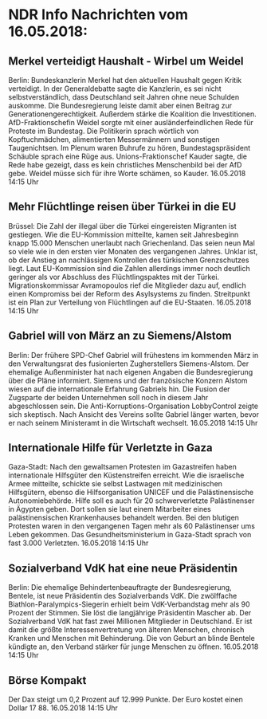 # NDR Info Nachrichten vom 16.05.2018:


## Merkel verteidigt Haushalt - Wirbel um Weidel
Berlin:	Bundeskanzlerin Merkel hat den aktuellen Haushalt gegen Kritik verteidigt. In der Generaldebatte sagte die Kanzlerin, es sei nicht selbstverständlich, dass Deutschland seit Jahren ohne neue Schulden auskomme. Die Bundesregierung leiste damit aber einen Beitrag zur Generationengerechtigkeit. Außerdem stärke die Koalition die Investitionen. AfD-Fraktionschefin Weidel sorgte mit einer ausländerfeindlichen Rede für Proteste im Bundestag. Die Politikerin sprach wörtlich von Kopftuchmädchen, alimentierten Messermännern und sonstigen Taugenichtsen. Im Plenum waren Buhrufe zu hören, Bundestagspräsident Schäuble sprach eine Rüge aus. Unions-Fraktionschef Kauder sagte, die Rede habe gezeigt, dass es kein christliches Menschenbild bei der AfD gebe. Weidel müsse sich für ihre Worte schämen, so Kauder. 16.05.2018 14:15 Uhr 

## Mehr Flüchtlinge reisen über Türkei in die EU
Brüssel: Die Zahl der illegal über die Türkei eingereisten Migranten ist gestiegen. Wie die EU-Kommission mitteilte, kamen seit Jahresbeginn knapp 15.000 Menschen unerlaubt nach Griechenland. Das seien neun Mal so viele wie in den ersten vier Monaten des vergangenen Jahres. Unklar ist, ob der Anstieg an nachlässigen Kontrollen des türkischen Grenzschutzes liegt. Laut EU-Kommission sind die Zahlen allerdings immer noch deutlich geringer als vor Abschluss des Flüchtlingspaktes mit der Türkei. Migrationskommissar Avramopoulos rief die Mitglieder dazu auf, endlich einen Kompromiss bei der Reform des Asylsystems zu finden. Streitpunkt ist ein Plan zur Verteilung von Flüchtlingen auf die EU-Staaten. 16.05.2018 14:15 Uhr 

## Gabriel will von März an zu Siemens/Alstom
Berlin: Der frühere SPD-Chef Gabriel will frühestens im kommenden März in den Verwaltungsrat des fusionierten Zugherstellers Siemens-Alstom. Der ehemalige Außenminister hat nach eigenen Angaben die Bundesregierung über die Pläne informiert. Siemens und der französische Konzern Alstom wiesen auf die internationale Erfahrung Gabriels hin. Die Fusion der Zugsparte der beiden Unternehmen soll noch in diesem Jahr abgeschlossen sein. Die Anti-Korruptions-Organisation LobbyControl zeigte sich skeptisch. Nach Ansicht des Vereins sollte Gabriel länger warten, bevor er nach seinem Ministeramt in die Wirtschaft wechselt. 16.05.2018 14:15 Uhr 

## Internationale Hilfe für Verletzte in Gaza
Gaza-Stadt:	Nach den gewaltsamen Protesten im Gazastreifen haben internationale Hilfsgüter den Küstenstreifen erreicht. Wie die israelische Armee mitteilte, schickte sie selbst Lastwagen mit medizinischen Hilfsgütern, ebenso die Hilfsorganisation UNICEF und die Palästinensische Autonomiebehörde. Hilfe soll es auch für 20 schwerverletzte Palästinenser in Ägypten geben. Dort sollen sie laut einem Mitarbeiter eines palästinensischen Krankenhauses behandelt werden. Bei den blutigen Protesten waren in den vergangenen Tagen mehr als 60 Palästinenser ums Leben gekommen. Das Gesundheitsministerium in Gaza-Stadt sprach von fast 3.000 Verletzten. 16.05.2018 14:15 Uhr 

## Sozialverband VdK hat eine neue Präsidentin
Berlin:	Die ehemalige Behindertenbeauftragte der Bundesregierung, Bentele, ist neue Präsidentin des Sozialverbands VdK. Die zwölffache Biathlon-Paralympics-Siegerin erhielt beim VdK-Verbandstag mehr als 90 Prozent der Stimmen. Sie löst die langjährige Präsidentin Mascher ab. Der Sozialverband VdK hat fast zwei Millionen Mitglieder in Deutschland. Er ist damit die größte Interessenvertretung von älteren Menschen, chronisch Kranken und Menschen mit Behinderung. Die von Geburt an blinde Bentele kündigte an, den Verband stärker für junge Menschen zu öffnen. 16.05.2018 14:15 Uhr 

## Börse Kompakt
Der Dax steigt um 0,2 Prozent auf 12.999 Punkte. Der Euro kostet einen Dollar 17 88. 16.05.2018 14:15 Uhr 
